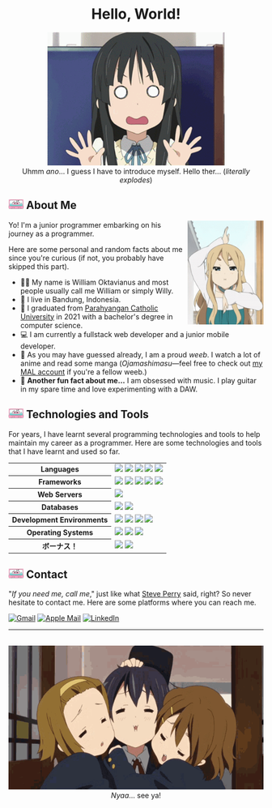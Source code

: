 <!-- HELLO -->

<div align="center">

# Hello, World!

<div align="center">
    <div>
        <img max-width="80%" min-width="40%" alt="Mio Akiyama" src="images/mio-akiyama-shocked.gif">
    </div>
    Uhmm <i>ano</i>... I guess I have to introduce myself. Hello ther... (<i>literally explodes</i>)
</div>

</div>

<!-- ABOUT ME -->

## <img width="30px" float="left" alt="Cassette" src="images/cassette.gif"> About Me

<img width="150px" align="right" alt="Tsumugi Kotobuki" src="images/mugi-kotobuki-fish.gif">
Yo! I'm a junior programmer embarking on his journey as a programmer.

Here are some personal and random facts about me since you're curious (if not, you probably have skipped this part).

<ul>
    <li> 👨‍💻 My name is William Oktavianus and most people usually call me William or simply Willy. </li>
    <li> 🏡 I live in Bandung, Indonesia. </li>
    <li> 🏫 I graduated from <a href="https://unpar.ac.id">Parahyangan Catholic University</a> in 2021 with a bachelor's degree in computer science. </li>
    <li> 💻 I am currently a fullstack web developer and a junior mobile developer. </li>
    <li> 👺 As you may have guessed already, I am a proud <i>weeb</i>. I watch a lot of anime and read some manga (<i>Ojamashimasu</i>—feel free to check out <a href="https://myanimelist.net/profile/coolcat082">my MAL account</a> if you're a fellow weeb.) </li>
    <li> 🎸 <b>Another fun fact about me&hellip;</b> I am obsessed with music. I play guitar in my spare time and love experimenting with a DAW. </li>
</ul>

<!-- TECHNOLOGIES AND TOOL -->

## <img width="30px" float="left" alt="Cassette" src="images/cassette.gif"> Technologies and Tools

For years, I have learnt several programming technologies and tools to help maintain my career as a programmer. Here are some technologies and tools that I have learnt and used so far.

<table>
    <tr>
        <th> Languages </th>
        <td>
            <!-- Java -->
            <img src="https://img.shields.io/badge/java-%23ED8B00.svg?style=for-the-badge&logo=openjdk&logoColor=white">
            <!-- JavaScript -->
            <img src="https://img.shields.io/badge/javascript-%23323330.svg?style=for-the-badge&logo=javascript&logoColor=%23F7DF1E">
            <!-- PHP -->
            <img src="https://img.shields.io/badge/php-%23777BB4.svg?style=for-the-badge&logo=php&logoColor=white">
            <!-- Python -->
            <img src="https://img.shields.io/badge/python-3670A0?style=for-the-badge&logo=python&logoColor=ffdd54">
            <!-- Swift -->
            <img src="https://img.shields.io/badge/swift-F54A2A?style=for-the-badge&logo=swift&logoColor=white">
        </td>
    </tr>
    <tr>
        <th> Frameworks </th>
        <td>
            <!-- Laravel -->
            <img src="https://img.shields.io/badge/laravel-%23FF2D20.svg?style=for-the-badge&logo=laravel&logoColor=white">
            <!-- CodeIgniter -->
            <img src="https://img.shields.io/badge/CodeIgniter-%23EF4223.svg?style=for-the-badge&logo=codeIgniter&logoColor=white">
            <!-- React -->
            <img src="https://img.shields.io/badge/react-%2320232a.svg?style=for-the-badge&logo=react&logoColor=%2361DAFB">
            <!-- React Native -->
            <img src="https://img.shields.io/badge/react_native-%2320232a.svg?style=for-the-badge&logo=react&logoColor=%2361DAFB">
            <!-- Flutter -->
            <img src="https://img.shields.io/badge/Flutter-%2302569B.svg?style=for-the-badge&logo=Flutter&logoColor=white">
        </td>
    </tr>
    <tr>
        <th> Web Servers </th>
        <td>
            <!-- nginx -->
            <img src="https://img.shields.io/badge/nginx-%23009639.svg?style=for-the-badge&logo=nginx&logoColor=white">
        </td>
    </tr>
    <tr>
        <th> Databases </th>
        <td>
            <!-- MySQL -->
            <img src="https://img.shields.io/badge/mysql-%2300f.svg?style=for-the-badge&logo=mysql&logoColor=white">
            <!-- MSSQL -->
            <img src="https://img.shields.io/badge/Microsoft%20SQL%20Server-CC2927?style=for-the-badge&logo=microsoft%20sql%20server&logoColor=white">
        </td>
    </tr>
    <tr>
        <th> Development Environments </th>
        <td>
            <!-- VSC -->
            <img src="https://img.shields.io/badge/Visual%20Studio%20Code-0078d7.svg?style=for-the-badge&logo=visual-studio-code&logoColor=white">
            <!-- NetBeans -->
            <img src="https://img.shields.io/badge/NetBeansIDE-1B6AC6.svg?style=for-the-badge&logo=apache-netbeans-ide&logoColor=white">
            <!-- Spyder -->
            <img src="https://img.shields.io/badge/Spyder-838485?style=for-the-badge&logo=spyder%20ide&logoColor=maroon">
            <!-- XCode -->
            <img src="https://img.shields.io/badge/Xcode-007ACC?style=for-the-badge&logo=Xcode&logoColor=white">
        </td>
    </tr>
    <tr>
        <th> Operating Systems </th>
        <td>
            <!-- MacOS -->
            <img src="https://img.shields.io/badge/mac%20os-000000?style=for-the-badge&logo=macos&logoColor=F0F0F0">
            <!-- Ubuntu -->
            <img src="https://img.shields.io/badge/Ubuntu-E95420?style=for-the-badge&logo=ubuntu&logoColor=white">
            <!-- Windows -->
            <img src="https://img.shields.io/badge/Windows-0078D6?style=for-the-badge&logo=windows&logoColor=white">
        </td>
    </tr>
    <tr>
        <th> ボーナス！ </th>
        <td>
            <!-- Apple Music -->
            <a href="https://music.apple.com/profile/williamo1099"><img src="https://img.shields.io/badge/Apple_Music-9933CC?style=for-the-badge&logo=apple-music&logoColor=white"></a>
            <!-- YouTube Music -->
            <a href="https://music.youtube.com/channel/UCUPOX7iKyaZBhXt6S8ol2cA?si=BVv2clOMajeBkZAm"><img src="https://img.shields.io/badge/YouTube_Music-FF0000?style=for-the-badge&logo=youtube-music&logoColor=white"></a>
        </td>
    </tr>
</table>

<!-- CONTACT -->

## <img width="30px" float="left" alt="Cassette" src="images/cassette.gif"> Contact

"<i>If you need me, call me</i>," just like what <a href="https://steveperry.com">Steve Perry</a> said, right? So never hesitate to contact me. Here are some platforms where you can reach me.

<div>
    <!-- Email -->
    <a href="mailto:williamoktavianus1099@gmail.com"><img alt="Gmail" src="https://img.shields.io/badge/Gmail-D14836?style=for-the-badge&logo=gmail&logoColor=white"></a>
    <a href="mailto:williamoktavianus@icloud.com"><img alt="Apple Mail" src="https://img.shields.io/badge/Apple%20Mail-007AFF?style=for-the-badge&logo=apple&logoColor=white"></a>
    <!-- LinkedIn -->
    <a href="https://www.linkedin.com/in/williamo1099/"><img alt="LinkedIn" src="https://img.shields.io/badge/LinkedIn-0077B5?style=for-the-badge&logo=linkedin&logoColor=white"></a>
</div>

<hr>
<br>

<div align="center">
    <div>
        <img max-width="70%" min-width="40%" alt="Ritsu Tainaka, Yui Hirasawa, Azunyan Nakano" src="images/yui-ritsu-azusa-hug.gif">
    </div>
    <i>Nyaa</i>... see ya!
</div>

